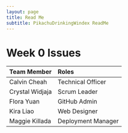 ```yaml
---
layout: page
title: Read Me
subtitle: PikachuDrinkingWindex ReadMe
---
```

# Week 0 Issues
| Team Member | Roles |
| :------ |:--- |
| Calvin Cheah | Technical Officer |
| Crystal Widjaja | Scrum Leader | 
| Flora Yuan | GitHub Admin |
| Kira Liao | Web Designer |
| Maggie Killada | Deployment Manager |
